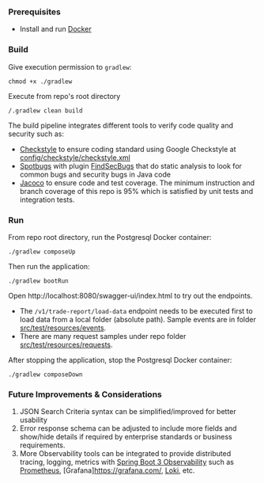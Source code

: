 ### Prerequisites
* Install and run [Docker](https://docs.docker.com/engine/install/)

### Build
Give execution permission to `gradlew`:
```shell
chmod +x ./gradlew
```
Execute from repo's root directory
```shell
/.gradlew clean build
```
The build pipeline integrates different tools to verify code quality and security such as:

* [Checkstyle](https://checkstyle.sourceforge.io/) to ensure coding standard using Google Checkstyle
  at [config/checkstyle/checkstyle.xml](config/checkstyle/checkstyle.xml)
* [Spotbugs](https://spotbugs.github.io/) with plugin [FindSecBugs](https://find-sec-bugs.github.io/) that do static
  analysis to look for common bugs and security bugs in Java code
* [Jacoco](https://github.com/jacoco/jacoco) to ensure code and test coverage. The minimum instruction
  and branch coverage of this repo is 95% which is satisfied by unit tests and integration tests.

### Run
From repo root directory, run the Postgresql Docker container:
```shell
./gradlew composeUp
```
Then run the application:
```shell
./gradlew bootRun
```
Open http://localhost:8080/swagger-ui/index.html to try out the endpoints. 
* The `/v1/trade-report/load-data` endpoint needs to be executed first to load data from a local folder (absolute path). Sample events are in folder [src/test/resources/events](src/test/resources/events).
* There are many request samples under repo folder [src/test/resources/requests](src/test/resources/requests).

After stopping the application, stop the Postgresql Docker container:
```shell
./gradlew composeDown
```


### Future Improvements & Considerations
1. JSON Search Criteria syntax can be simplified/improved for better usability
2. Error response schema can be adjusted to include more fields and show/hide details if required by enterprise
   standards or business requirements.
2. More Observability tools can be integrated to provide distributed tracing, logging, metrics
   with [Spring Boot 3 Observability](https://spring.io/blog/2022/10/12/observability-with-spring-boot-3) such as
   [Prometheus](https://prometheus.io/), [Grafana]https://grafana.com/, [Loki](https://github.com/loki4j/loki-logback-appender),
   etc.
